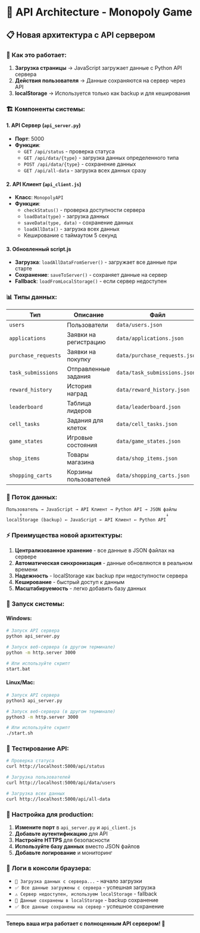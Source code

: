 # 🚀 API Architecture - Monopoly Game

## 📋 Новая архитектура с API сервером

### 🔄 **Как это работает:**

1. **Загрузка страницы** → JavaScript загружает данные с Python API сервера
2. **Действия пользователя** → Данные сохраняются на сервер через API
3. **localStorage** → Используется только как backup и для кеширования

### 🏗️ **Компоненты системы:**

#### 1. **API Сервер** (`api_server.py`)
- **Порт**: 5000
- **Функции**:
  - `GET /api/status` - проверка статуса
  - `GET /api/data/{type}` - загрузка данных определенного типа
  - `POST /api/data/{type}` - сохранение данных
  - `GET /api/all-data` - загрузка всех данных сразу

#### 2. **API Клиент** (`api_client.js`)
- **Класс**: `MonopolyAPI`
- **Функции**:
  - `checkStatus()` - проверка доступности сервера
  - `loadData(type)` - загрузка данных
  - `saveData(type, data)` - сохранение данных
  - `loadAllData()` - загрузка всех данных
  - Кеширование с таймаутом 5 секунд

#### 3. **Обновленный script.js**
- **Загрузка**: `loadAllDataFromServer()` - загружает все данные при старте
- **Сохранение**: `saveToServer()` - сохраняет данные на сервер
- **Fallback**: `loadFromLocalStorage()` - если сервер недоступен

### 📊 **Типы данных:**

| Тип | Описание | Файл |
|-----|----------|------|
| `users` | Пользователи | `data/users.json` |
| `applications` | Заявки на регистрацию | `data/applications.json` |
| `purchase_requests` | Заявки на покупку | `data/purchase_requests.json` |
| `task_submissions` | Отправленные задания | `data/task_submissions.json` |
| `reward_history` | История наград | `data/reward_history.json` |
| `leaderboard` | Таблица лидеров | `data/leaderboard.json` |
| `cell_tasks` | Задания для клеток | `data/cell_tasks.json` |
| `game_states` | Игровые состояния | `data/game_states.json` |
| `shop_items` | Товары магазина | `data/shop_items.json` |
| `shopping_carts` | Корзины пользователей | `data/shopping_carts.json` |

### 🔄 **Поток данных:**

```
Пользователь → JavaScript → API Клиент → Python API → JSON файлы
     ↑                                                      ↓
localStorage (backup) ← JavaScript ← API Клиент ← Python API
```

### ⚡ **Преимущества новой архитектуры:**

1. **Централизованное хранение** - все данные в JSON файлах на сервере
2. **Автоматическая синхронизация** - данные обновляются в реальном времени
3. **Надежность** - localStorage как backup при недоступности сервера
4. **Кеширование** - быстрый доступ к данным
5. **Масштабируемость** - легко добавить базу данных

### 🚀 **Запуск системы:**

#### Windows:
```bash
# Запуск API сервера
python api_server.py

# Запуск веб-сервера (в другом терминале)
python -m http.server 3000

# Или используйте скрипт
start.bat
```

#### Linux/Mac:
```bash
# Запуск API сервера
python3 api_server.py

# Запуск веб-сервера (в другом терминале)
python3 -m http.server 3000

# Или используйте скрипт
./start.sh
```

### 🧪 **Тестирование API:**

```bash
# Проверка статуса
curl http://localhost:5000/api/status

# Загрузка пользователей
curl http://localhost:5000/api/data/users

# Загрузка всех данных
curl http://localhost:5000/api/all-data
```

### 🔧 **Настройка для production:**

1. **Измените порт** в `api_server.py` и `api_client.js`
2. **Добавьте аутентификацию** для API
3. **Настройте HTTPS** для безопасности
4. **Используйте базу данных** вместо JSON файлов
5. **Добавьте логирование** и мониторинг

### 📝 **Логи в консоли браузера:**

- `🔄 Загрузка данных с сервера...` - начало загрузки
- `✅ Все данные загружены с сервера` - успешная загрузка
- `⚠️ Сервер недоступен, используем localStorage` - fallback
- `💾 Данные сохранены в localStorage` - backup сохранение
- `✅ Все данные сохранены на сервер` - успешное сохранение

---

**Теперь ваша игра работает с полноценным API сервером! 🎉**

